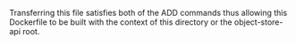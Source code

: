 Transferring this file satisfies both of the ADD commands thus allowing this Dockerfile to be built with the context of this directory or the object-store-api root.

